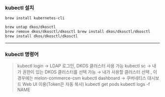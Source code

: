 
### kubectl 설치
```bash
brew install kubernetes-cli

brew untap dkos/dkosctl
brew remove dkos/dkosctl/dkosctl brew install dkos/dkosctl/dkosctl
brew install dkos/dkosctl/dkosctl
```

-------------

### kubectl 명령어

> kubectl login → LDAP 로그인, DKOS 클러스터 사용 가능
> kubectl sc → 내가 권한이 있는 DKOS 클러스터를 선택 가능 → 내가 사용할 클러스터 선택 , 이 경우에는 melon-commerce-csm
> kubectl dashboard → 쿠버네티스 대시보드 Web UI 이용(Token은 자동 복사)
> kubectl get pods
> kubectl logs -f NAME
